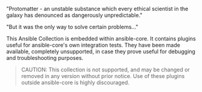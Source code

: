 "Protomatter - an unstable substance which every ethical scientist in the galaxy has denounced as dangerously unpredictable."

"But it was the only way to solve certain problems..."

This Ansible Collection is embedded within ansible-core.
It contains plugins useful for ansible-core's own integration tests.
They have been made available, completely unsupported,
in case they prove useful for debugging and troubleshooting purposes.

> CAUTION: This collection is not supported, and may be changed or removed in any version without prior notice.
Use of these plugins outside ansible-core is highly discouraged.
